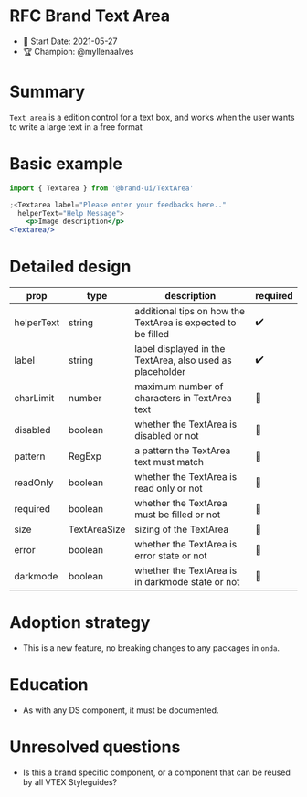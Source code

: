 # RFC Brand Text Area

- 📅 Start Date: 2021-05-27
- 🏆 Champion: @myllenaalves

# Summary

`Text area`  is a edition control for a text box, and works when the user wants to write a large text in a free format 

# Basic example

```jsx
import { Textarea } from '@brand-ui/TextArea'

;<Textarea label="Please enter your feedbacks here.."
  helperText="Help Message">
    <p>Image description</p>
<Textarea/>
```

# Detailed design

| prop       | type      | description                                               | required |
| ---------- | --------- | --------------------------------------------------------- | -------- |
| helperText | string    | additional tips on how the TextArea is expected to be filled | ✔️       |
| label      | string    | label displayed in the TextArea, also used as placeholder    | ✔️       |
| charLimit  | number    | maximum number of characters in TextArea text                | 🚫       |
| disabled   | boolean   | whether the TextArea is disabled or not                      | 🚫       |
| pattern    | RegExp    | a pattern the TextArea text must match                       | 🚫       |                         | 🚫       |
| readOnly   | boolean   | whether the TextArea is read only or not                     | 🚫       |
| required   | boolean   | whether the TextArea must be filled or not                   | 🚫       |
| size       | TextAreaSize | sizing of the TextArea                                       | 🚫       |
| error        | boolean                             | whether the TextArea is error state or not |  🚫       |
| darkmode        | boolean                             | whether the TextArea is in darkmode state or not  | 🚫       |


# Adoption strategy

- This is a new feature, no breaking changes to any packages in `onda`.

# Education

- As with any DS component, it must be documented.

# Unresolved questions

- Is this a brand specific component, or a component that can be reused by all VTEX Styleguides?
